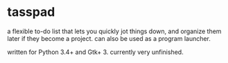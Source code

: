 # tasspad
a flexible to-do list that lets you quickly jot things down, and organize them later if they become a project. can also be used as a program launcher.

written for Python 3.4+ and Gtk+ 3. currently very unfinished.
